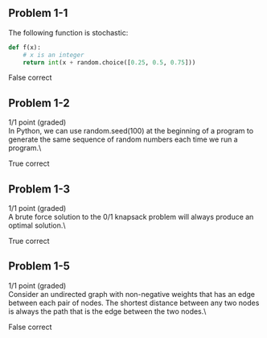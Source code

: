 ## Problem 1-1
The following function is stochastic:
```python
def f(x):
    # x is an integer
    return int(x + random.choice([0.25, 0.5, 0.75]))
```
False
correct

## Problem 1-2
1/1 point (graded)\
In Python, we can use random.seed(100) at the beginning of a program to generate the same sequence of random numbers each time we run a program.\ 

True
correct


## Problem 1-3
1/1 point (graded)\
A brute force solution to the 0/1 knapsack problem will always produce an optimal solution.\

True
correct


## Problem 1-5
1/1 point (graded)\
Consider an undirected graph with non-negative weights that has an edge between each pair of nodes. The shortest distance between any two nodes is always the path that is the edge between the two nodes.\

False
correct
